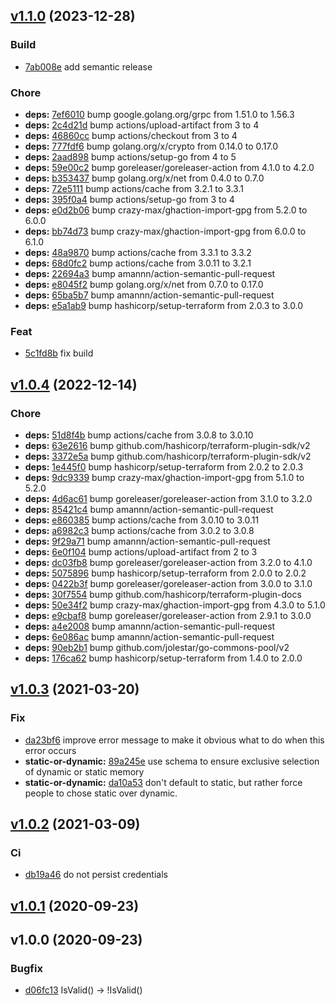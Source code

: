
<a name="v1.1.0"></a>
## [v1.1.0](https://github.com/taliesins/terraform-provider-hyperv/compare/v1.0.4...v1.1.0) (2023-12-28)

### Build
- [7ab008e](https://github.com/taliesins/terraform-provider-hyperv/commit/7ab008e24cac705707c648e11002378d34ad3f29) add semantic release

### Chore
- **deps:** [7ef6010](https://github.com/taliesins/terraform-provider-hyperv/commit/7ef6010f7cdcfdd9bb93c464fcfacf34716f2e19) bump google.golang.org/grpc from 1.51.0 to 1.56.3
- **deps:** [2c4d21d](https://github.com/taliesins/terraform-provider-hyperv/commit/2c4d21ddef33fbb8cb269231507f5d8fa75ccf96) bump actions/upload-artifact from 3 to 4
- **deps:** [46860cc](https://github.com/taliesins/terraform-provider-hyperv/commit/46860cc721e49e4b83634e91c3c90978bbd470da) bump actions/checkout from 3 to 4
- **deps:** [777fdf6](https://github.com/taliesins/terraform-provider-hyperv/commit/777fdf60ec9c84d382aa02e4c345cfd1f2d8cc6a) bump golang.org/x/crypto from 0.14.0 to 0.17.0
- **deps:** [2aad898](https://github.com/taliesins/terraform-provider-hyperv/commit/2aad898d8f1b3b173808913afe08c42a5c1d8c7d) bump actions/setup-go from 4 to 5
- **deps:** [59e00c2](https://github.com/taliesins/terraform-provider-hyperv/commit/59e00c28bb8bea65ec6b9ba82687308984272992) bump goreleaser/goreleaser-action from 4.1.0 to 4.2.0
- **deps:** [b353437](https://github.com/taliesins/terraform-provider-hyperv/commit/b3534370fbb78cac28627b01fe0f4a8b0a20f016) bump golang.org/x/net from 0.4.0 to 0.7.0
- **deps:** [72e5111](https://github.com/taliesins/terraform-provider-hyperv/commit/72e51115e6f837449cd6422b41433b616dec8935) bump actions/cache from 3.2.1 to 3.3.1
- **deps:** [395f0a4](https://github.com/taliesins/terraform-provider-hyperv/commit/395f0a432aca0cdf75d898b8058cb390c6e340b7) bump actions/setup-go from 3 to 4
- **deps:** [e0d2b06](https://github.com/taliesins/terraform-provider-hyperv/commit/e0d2b065ebf59d7f314ec4ba6dcb72422b974a14) bump crazy-max/ghaction-import-gpg from 5.2.0 to 6.0.0
- **deps:** [bb74d73](https://github.com/taliesins/terraform-provider-hyperv/commit/bb74d7361894c7341338b280aa77c1c8a3399620) bump crazy-max/ghaction-import-gpg from 6.0.0 to 6.1.0
- **deps:** [48a9870](https://github.com/taliesins/terraform-provider-hyperv/commit/48a98702d460eda03d83fa91e2792bcbe8207984) bump actions/cache from 3.3.1 to 3.3.2
- **deps:** [68d0fc2](https://github.com/taliesins/terraform-provider-hyperv/commit/68d0fc25ffb168f661110731fb58ee204189197d) bump actions/cache from 3.0.11 to 3.2.1
- **deps:** [22694a3](https://github.com/taliesins/terraform-provider-hyperv/commit/22694a3e439f80f72b2aa29a524aa74d3fd8c23c) bump amannn/action-semantic-pull-request
- **deps:** [e8045f2](https://github.com/taliesins/terraform-provider-hyperv/commit/e8045f2914f902dfddd8cbb0abc7d3f052d9dc1d) bump golang.org/x/net from 0.7.0 to 0.17.0
- **deps:** [65ba5b7](https://github.com/taliesins/terraform-provider-hyperv/commit/65ba5b79f21a1cb10c6b313a0c3d23d05a4d86e7) bump amannn/action-semantic-pull-request
- **deps:** [e5a1ab9](https://github.com/taliesins/terraform-provider-hyperv/commit/e5a1ab9256f1782a9fa9f1e03bfcd43ed7d00aec) bump hashicorp/setup-terraform from 2.0.3 to 3.0.0

### Feat
- [5c1fd8b](https://github.com/taliesins/terraform-provider-hyperv/commit/5c1fd8bc40b7124718322fc1f6cbc8ee686a1462) fix build

<a name="v1.0.4"></a>
## [v1.0.4](https://github.com/taliesins/terraform-provider-hyperv/compare/v1.0.3...v1.0.4) (2022-12-14)

### Chore
- **deps:** [51d8f4b](https://github.com/taliesins/terraform-provider-hyperv/commit/51d8f4b2b809c38ec3adab7c34291c959ad70483) bump actions/cache from 3.0.8 to 3.0.10
- **deps:** [63e2616](https://github.com/taliesins/terraform-provider-hyperv/commit/63e2616c0d29d925ec3a255c0d1eea7bc5791798) bump github.com/hashicorp/terraform-plugin-sdk/v2
- **deps:** [3372e5a](https://github.com/taliesins/terraform-provider-hyperv/commit/3372e5af4c5283162bca53a567a36afd50c3ae7f) bump github.com/hashicorp/terraform-plugin-sdk/v2
- **deps:** [1e445f0](https://github.com/taliesins/terraform-provider-hyperv/commit/1e445f0228f44000d4c224e720ccf477707c9023) bump hashicorp/setup-terraform from 2.0.2 to 2.0.3
- **deps:** [9dc9339](https://github.com/taliesins/terraform-provider-hyperv/commit/9dc9339b4b9263cb59abab9f124430df0a1250d1) bump crazy-max/ghaction-import-gpg from 5.1.0 to 5.2.0
- **deps:** [4d6ac61](https://github.com/taliesins/terraform-provider-hyperv/commit/4d6ac612ab4e5d1aa3038a3cf4af8f4256861cd4) bump goreleaser/goreleaser-action from 3.1.0 to 3.2.0
- **deps:** [85421c4](https://github.com/taliesins/terraform-provider-hyperv/commit/85421c43e84096755b9c06ff03f8bc9a550edfbd) bump amannn/action-semantic-pull-request
- **deps:** [e860385](https://github.com/taliesins/terraform-provider-hyperv/commit/e860385d266c3f18001e7e938f4ead363b69eec9) bump actions/cache from 3.0.10 to 3.0.11
- **deps:** [a6982c3](https://github.com/taliesins/terraform-provider-hyperv/commit/a6982c31c0c8c17d42c036208492a5011edb97bd) bump actions/cache from 3.0.2 to 3.0.8
- **deps:** [9f29a71](https://github.com/taliesins/terraform-provider-hyperv/commit/9f29a7153a06d2f101a129aa8124b508c826954d) bump amannn/action-semantic-pull-request
- **deps:** [6e0f104](https://github.com/taliesins/terraform-provider-hyperv/commit/6e0f104451bcb02498667c8622398718461af078) bump actions/upload-artifact from 2 to 3
- **deps:** [dc03fb8](https://github.com/taliesins/terraform-provider-hyperv/commit/dc03fb8bd16ad2284cc5db77c5a7461eb17955da) bump goreleaser/goreleaser-action from 3.2.0 to 4.1.0
- **deps:** [5075896](https://github.com/taliesins/terraform-provider-hyperv/commit/507589668fc6a2359104dcc49a33dfd62b1cdcb7) bump hashicorp/setup-terraform from 2.0.0 to 2.0.2
- **deps:** [0422b3f](https://github.com/taliesins/terraform-provider-hyperv/commit/0422b3fac65e271667b9ed81de639268ecf5a66b) bump goreleaser/goreleaser-action from 3.0.0 to 3.1.0
- **deps:** [30f7554](https://github.com/taliesins/terraform-provider-hyperv/commit/30f7554aacb7d02cf4e2e31e9f42ded5ecb2fd9f) bump github.com/hashicorp/terraform-plugin-docs
- **deps:** [50e34f2](https://github.com/taliesins/terraform-provider-hyperv/commit/50e34f25ddb55a480a099d840a58140d405d7340) bump crazy-max/ghaction-import-gpg from 4.3.0 to 5.1.0
- **deps:** [e9cbaf8](https://github.com/taliesins/terraform-provider-hyperv/commit/e9cbaf84b63ffb039885c5576bb14ba88319aec5) bump goreleaser/goreleaser-action from 2.9.1 to 3.0.0
- **deps:** [a4e2008](https://github.com/taliesins/terraform-provider-hyperv/commit/a4e2008de1e53018992d1ea9bd19f52e30ace7e7) bump amannn/action-semantic-pull-request
- **deps:** [6e086ac](https://github.com/taliesins/terraform-provider-hyperv/commit/6e086ac03b73f16ac9ed879b282c7c5b43780203) bump amannn/action-semantic-pull-request
- **deps:** [90eb2b1](https://github.com/taliesins/terraform-provider-hyperv/commit/90eb2b1834fc01e0595ca22f8b9442907b92dee2) bump github.com/jolestar/go-commons-pool/v2
- **deps:** [176ca62](https://github.com/taliesins/terraform-provider-hyperv/commit/176ca62bba8b2d62438621887c0b8e2963fe5e0e) bump hashicorp/setup-terraform from 1.4.0 to 2.0.0

<a name="v1.0.3"></a>
## [v1.0.3](https://github.com/taliesins/terraform-provider-hyperv/compare/v1.0.2...v1.0.3) (2021-03-20)

### Fix
- [da23bf6](https://github.com/taliesins/terraform-provider-hyperv/commit/da23bf6c7acde50fbe3bc14b2a7d5a4f0b96f3e1) improve error message to make it obvious what to do when this error occurs
- **static-or-dynamic:** [89a245e](https://github.com/taliesins/terraform-provider-hyperv/commit/89a245e71e427f846fe8144b55afc277896c31a5) use schema to ensure exclusive selection of dynamic or static memory
- **static-or-dynamic:** [da10a53](https://github.com/taliesins/terraform-provider-hyperv/commit/da10a536792f8f3cecba6c988c011eff65866812) don't default to static, but rather force people to chose static over dynamic.

<a name="v1.0.2"></a>
## [v1.0.2](https://github.com/taliesins/terraform-provider-hyperv/compare/v1.0.1...v1.0.2) (2021-03-09)

### Ci
- [db19a46](https://github.com/taliesins/terraform-provider-hyperv/commit/db19a46de238f8bdf5ce83a6694ebaf6a8e91585) do not persist credentials

<a name="v1.0.1"></a>
## [v1.0.1](https://github.com/taliesins/terraform-provider-hyperv/compare/v1.0.0...v1.0.1) (2020-09-23)

<a name="v1.0.0"></a>
## v1.0.0 (2020-09-23)

### Bugfix
- [d06fc13](https://github.com/taliesins/terraform-provider-hyperv/commit/d06fc1314f26f81989dfcdda1ff5782e627ea5e6) IsValid() -> !IsValid()
